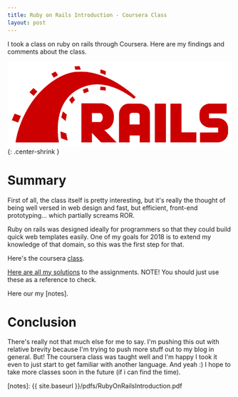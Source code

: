 ```yaml
---
title: Ruby on Rails Introduction - Coursera Class
layout: post
---
```


I took a class on ruby on rails through Coursera. Here are my findings and comments about the class. 

![ruby](/images/ror-intro/Ruby_On_Rails_Logo.svg){: .center-shrink }

Summary
=======
First of all, the class itself is pretty interesting, but it's really the thought of being well versed in web design and fast, but efficient, front-end prototyping... which partially screams ROR. 

Ruby on rails was designed ideally for programmers so that they could build quick web templates easily. One of my goals for 2018 is to extend my knowledge of that domain, so this was the first step for that. 

Here's the coursera [class]. 

[Here are all my solutions][code] to the assignments. NOTE! You should just use these as a reference to check. 

Here our my [notes]. 

Conclusion
==========
There's really not that much else for me to say. I'm pushing this out with relative brevity because I'm trying to push more stuff out to my blog in general. But! The coursera class was taught well and I'm happy I took it even to just start to get familiar with another language. And yeah :) I hope to take more classes soon in the future (if i can find the time).

[comment]: <> (Bibliography)
[class]: https://www.coursera.org/learn/ruby-on-rails-intro/home
[code]: https://github.com/johnlarkin1/ror-intro
[notes]: {{ site.baseurl }}/pdfs/RubyOnRailsIntroduction.pdf
